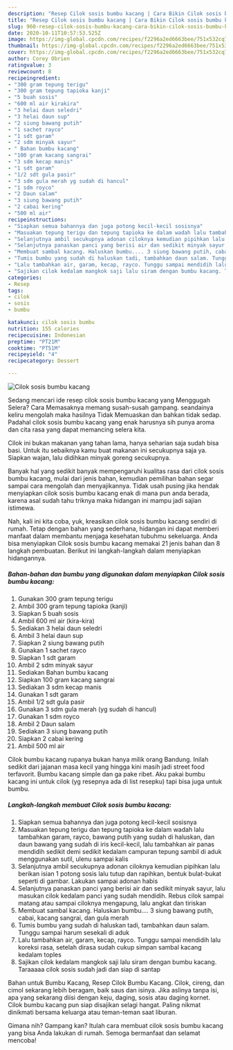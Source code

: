 ```yaml
---
description: "Resep Cilok sosis bumbu kacang | Cara Bikin Cilok sosis bumbu kacang Yang Enak Dan Lezat"
title: "Resep Cilok sosis bumbu kacang | Cara Bikin Cilok sosis bumbu kacang Yang Enak Dan Lezat"
slug: 960-resep-cilok-sosis-bumbu-kacang-cara-bikin-cilok-sosis-bumbu-kacang-yang-enak-dan-lezat
date: 2020-10-11T10:57:53.525Z
image: https://img-global.cpcdn.com/recipes/f2296a2ed6663bee/751x532cq70/cilok-sosis-bumbu-kacang-foto-resep-utama.jpg
thumbnail: https://img-global.cpcdn.com/recipes/f2296a2ed6663bee/751x532cq70/cilok-sosis-bumbu-kacang-foto-resep-utama.jpg
cover: https://img-global.cpcdn.com/recipes/f2296a2ed6663bee/751x532cq70/cilok-sosis-bumbu-kacang-foto-resep-utama.jpg
author: Corey Obrien
ratingvalue: 3
reviewcount: 8
recipeingredient:
- "300 gram tepung terigu"
- "300 gram tepung tapioka kanji"
- "5 buah sosis"
- "600 ml air kirakira"
- "3 helai daun seledri"
- "3 helai daun sup"
- "2 siung bawang putih"
- "1 sachet rayco"
- "1 sdt garam"
- "2 sdm minyak sayur"
- " Bahan bumbu kacang"
- "100 gram kacang sangrai"
- "3 sdm kecap manis"
- "1 sdt garam"
- "1/2 sdt gula pasir"
- "3 sdm gula merah yg sudah di hancul"
- "1 sdm royco"
- "2 Daun salam"
- "3 siung bawang putih"
- "2 cabai kering"
- "500 ml air"
recipeinstructions:
- "Siapkan semua bahannya dan juga potong kecil-kecil sosisnya"
- "Masuakan tepung terigu dan tepung tapioka ke dalam wadah lalu tambahkan garam, rayco, bawang putih yang sudah di haluskan, dan daun bawang yang sudah di iris kecil-kecil, lalu tambahkan air panas mendidih sedikit demi sedikit kedalam campuran tepung sambil di aduk menggunakan sutil, ulenu sampai kalis"
- "Selanjutnya ambil secukupnya adonan ciloknya kemudian pipihkan lalu berikan isian 1 potong sosis lalu tutup dan rapihkan, bentuk bulat-bukat seperti di gambar. Lakukan sampai adonan habis"
- "Selanjutnya panaskan panci yang berisi air dan sedikit minyak sayur, lalu masukan cilok kedalam panci yang sudah mendidih. Rebus cilok sampai matang atau sampai ciloknya mengapung, lalu angkat dan tiriskan"
- "Membuat sambal kacang. Haluskan bumbu.... 3 siung bawang putih, cabai, kacang sangrai, dan gula merah"
- "Tumis bumbu yang sudah di haluskan tadi, tambahkan daun salam. Tunggu sampai harum sesekali di aduk"
- "Lalu tambahkan air, garam, kecap, rayco. Tunggu sampai mendidih lalu koreksi rasa, setelah dirasa sudah cukup simpan sambal kacang kedalam toples"
- "Sajikan cilok kedalam mangkok saji lalu siram dengan bumbu kacang. Taraaaaa cilok sosis sudah jadi dan siap di santap"
categories:
- Resep
tags:
- cilok
- sosis
- bumbu

katakunci: cilok sosis bumbu 
nutrition: 155 calories
recipecuisine: Indonesian
preptime: "PT21M"
cooktime: "PT51M"
recipeyield: "4"
recipecategory: Dessert

---
```



![Cilok sosis bumbu kacang](https://img-global.cpcdn.com/recipes/f2296a2ed6663bee/751x532cq70/cilok-sosis-bumbu-kacang-foto-resep-utama.jpg)

Sedang mencari ide resep cilok sosis bumbu kacang yang Menggugah Selera? Cara Memasaknya memang susah-susah gampang. seandainya keliru mengolah maka hasilnya Tidak Memuaskan dan bahkan tidak sedap. Padahal cilok sosis bumbu kacang yang enak harusnya sih punya aroma dan cita rasa yang dapat memancing selera kita.

Cilok ini bukan makanan yang tahan lama, hanya seharian saja sudah bisa basi. Untuk itu sebaiknya kamu buat makanan ini secukupnya saja ya. Siapkan wajan, lalu didihkan minyak goreng secukupnya.

Banyak hal yang sedikit banyak mempengaruhi kualitas rasa dari cilok sosis bumbu kacang, mulai dari jenis bahan, kemudian pemilihan bahan segar sampai cara mengolah dan menyajikannya. Tidak usah pusing jika hendak menyiapkan cilok sosis bumbu kacang enak di mana pun anda berada, karena asal sudah tahu triknya maka hidangan ini mampu jadi sajian istimewa.


Nah, kali ini kita coba, yuk, kreasikan cilok sosis bumbu kacang sendiri di rumah. Tetap dengan bahan yang sederhana, hidangan ini dapat memberi manfaat dalam membantu menjaga kesehatan tubuhmu sekeluarga. Anda bisa menyiapkan Cilok sosis bumbu kacang memakai 21 jenis bahan dan 8 langkah pembuatan. Berikut ini langkah-langkah dalam menyiapkan hidangannya.

<!--inarticleads1-->

##### Bahan-bahan dan bumbu yang digunakan dalam menyiapkan Cilok sosis bumbu kacang:

1. Gunakan 300 gram tepung terigu
1. Ambil 300 gram tepung tapioka (kanji)
1. Siapkan 5 buah sosis
1. Ambil 600 ml air (kira-kira)
1. Sediakan 3 helai daun seledri
1. Ambil 3 helai daun sup
1. Siapkan 2 siung bawang putih
1. Gunakan 1 sachet rayco
1. Siapkan 1 sdt garam
1. Ambil 2 sdm minyak sayur
1. Sediakan  Bahan bumbu kacang
1. Siapkan 100 gram kacang sangrai
1. Sediakan 3 sdm kecap manis
1. Gunakan 1 sdt garam
1. Ambil 1/2 sdt gula pasir
1. Gunakan 3 sdm gula merah (yg sudah di hancul)
1. Gunakan 1 sdm royco
1. Ambil 2 Daun salam
1. Sediakan 3 siung bawang putih
1. Siapkan 2 cabai kering
1. Ambil 500 ml air


Cilok bumbu kacang rupanya bukan hanya milik orang Bandung. Inilah sedikit dari jajanan masa kecil yang hingga kini masih jadi street food terfavorit. Bumbu kacang simple dan ga pake ribet. Aku pakai bumbu kacang ini untuk cilok (yg resepnya ada di list resepku) tapi bisa juga untuk bumbu. 

<!--inarticleads2-->

##### Langkah-langkah membuat Cilok sosis bumbu kacang:

1. Siapkan semua bahannya dan juga potong kecil-kecil sosisnya
1. Masuakan tepung terigu dan tepung tapioka ke dalam wadah lalu tambahkan garam, rayco, bawang putih yang sudah di haluskan, dan daun bawang yang sudah di iris kecil-kecil, lalu tambahkan air panas mendidih sedikit demi sedikit kedalam campuran tepung sambil di aduk menggunakan sutil, ulenu sampai kalis
1. Selanjutnya ambil secukupnya adonan ciloknya kemudian pipihkan lalu berikan isian 1 potong sosis lalu tutup dan rapihkan, bentuk bulat-bukat seperti di gambar. Lakukan sampai adonan habis
1. Selanjutnya panaskan panci yang berisi air dan sedikit minyak sayur, lalu masukan cilok kedalam panci yang sudah mendidih. Rebus cilok sampai matang atau sampai ciloknya mengapung, lalu angkat dan tiriskan
1. Membuat sambal kacang. Haluskan bumbu.... 3 siung bawang putih, cabai, kacang sangrai, dan gula merah
1. Tumis bumbu yang sudah di haluskan tadi, tambahkan daun salam. Tunggu sampai harum sesekali di aduk
1. Lalu tambahkan air, garam, kecap, rayco. Tunggu sampai mendidih lalu koreksi rasa, setelah dirasa sudah cukup simpan sambal kacang kedalam toples
1. Sajikan cilok kedalam mangkok saji lalu siram dengan bumbu kacang. Taraaaaa cilok sosis sudah jadi dan siap di santap


Bahan untuk Bumbu Kacang, Resep Cilok Bumbu Kacang. Cilok, cireng, dan cimol sekarang lebih beragam, baik saus dan isinya. Jika aslinya tanpa isi, apa yang sekarang diisi dengan keju, daging, sosis atau daging kornet. Cilok bumbu kacang pun siap disajikan selagi hangat. Paling nikmat dinikmati bersama keluarga atau teman-teman saat liburan. 

Gimana nih? Gampang kan? Itulah cara membuat cilok sosis bumbu kacang yang bisa Anda lakukan di rumah. Semoga bermanfaat dan selamat mencoba!
